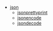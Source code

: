 * [json](README.md)
    * [jsonprettyprint](jsonprettyprint.md)
    * [jsonencode](jsonencode.md)
    * [jsondecode](jsondecode.md)

